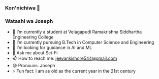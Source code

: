 ### Kon'nichiwa 👋
### Watashi wa Joseph
- 🔭 I’m currently a student at Velagapudi Ramakrishna Siddhartha Engineering College 
- 🌱 I’m currently pursuing B.Tech in Computer Science and Engineering
- 👯 I’m looking for guidance in AI and ML
- 💬 Ask me about Sci-Fi
- 📫 How to reach me: jeevankishore544@gmail.com
- 😄 Pronouns: Joseph
- ⚡ Fun fact: I am as old as the current year in the 21st century
